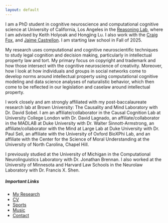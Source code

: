 ```yaml
---
layout: default
---
```


I am a PhD student in cognitive neuroscience and computational cognitive science at University of California, Los Angeles in the [Reasoning Lab](https://reasoninglab.psych.ucla.edu/), where I am advised by Keith Holyoak and Hongjing Lu. I also work with the [Craig Fox](https://www.craigrfox.com/), and [Jaime Castrellon](https://www.psych.ucla.edu/faculty-page/jcastrellon/). I am starting law school in Fall of 2025. 

My research uses computational and cognitive neuroscientific techniques to study legal cognition and decision making, particularly in intellectual property law and tort. My primary focus on copyright and trademark and how those intersect with the cognitive neuroscience of creativity. Moreover, how I look at how individuals and groups in social networks come to develop norms around intellectual property using computational cognitive modeling and data science analyses of naturalistic behavior, which then come to be reflected in our legislation and caselaw around intellectual property.

I work closely and am strongly affiliated with my post-baccalaureate research lab at Brown University: The Causality and Mind Laboratory with Dr. David Sobel. I am an affiliate/collaborator in the Causal Cognition Lab at University College London with Dr. David Lagnado, an affiliate/collaborator in the MADLAB at Duke University with Dr. Walter Sinnott-Armstrong, an affiliate/collaborator with the Mind at Large Lab at Duke University with Dr. Paul Seli, an affiliate with the University of Oxford BioXPhi Lab, and an affiliate with the Center for the Science of Moral Understanding at the University of North Carolina, Chapel Hill.  

I previously studied at the University of Michigan in the Computational Neurolinguistics Laboratory with Dr. Jonathan Brennan. I also worked at the University of Minnesota and Harvard Law Schools in the Neurolaw Laboratory with Dr. Francis X. Shen. 

##### Important Links

- [My Research](./research.md)
- [CV](./docs/CV.pdf)
- [Sports](./sports.md)
- [Music](.music.md)
- [Contact](./contact.md)
